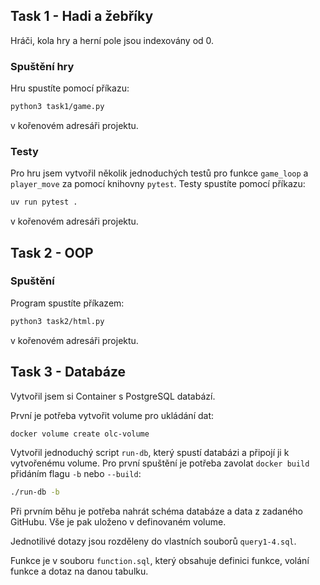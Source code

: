 ## Task 1 - Hadi a žebříky

Hráči, kola hry a herní pole jsou indexovány od 0.

### Spuštění hry

Hru spustíte pomocí příkazu:
```bash
python3 task1/game.py
```
v kořenovém adresáři projektu.

### Testy

Pro hru jsem vytvořil několik jednoduchých testů pro funkce `game_loop` a `player_move` za pomocí knihovny `pytest`. Testy spustíte pomocí příkazu:
```bash
uv run pytest .
```
v kořenovém adresáři projektu.

## Task 2 - OOP

### Spuštění

Program spustíte příkazem:
```bash
python3 task2/html.py
```
v kořenovém adresáři projektu.

## Task 3 - Databáze

Vytvořil jsem si Container s PostgreSQL databází. 

První je potřeba vytvořit volume pro ukládání dat:
```bash
docker volume create olc-volume
```
Vytvořil jednoduchý script `run-db`, který spustí databázi a připojí ji k vytvořenému volume. Pro první spuštění je potřeba zavolat `docker build` přidáním flagu `-b` nebo `--build`:
```bash
./run-db -b
```
Při prvním běhu je potřeba nahrát schéma databáze a data z zadaného GitHubu. Vše je pak uloženo v definovaném volume.

Jednotilivé dotazy jsou rozděleny do vlastních souborů `query1-4.sql`.

Funkce je v souboru `function.sql`, který obsahuje definici funkce, volání funkce a dotaz na danou tabulku.
